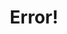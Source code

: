 ---
sidebar: false
title: Error!
subTitle: There was an error submitting your newsletter subscription. Please try again later.
layout: Shell
---